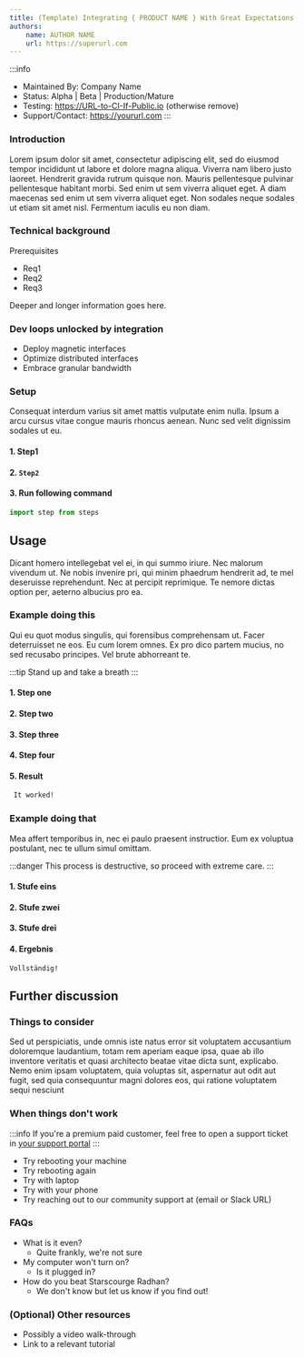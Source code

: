 ```yaml
---
title: (Template) Integrating { PRODUCT NAME } With Great Expectations
authors:
    name: AUTHOR NAME
    url: https://superurl.com
---
```


:::info
* Maintained By: Company Name
* Status: Alpha | Beta | Production/Mature
* Testing: https://URL-to-CI-If-Public.io (otherwise remove)
* Support/Contact: https://yoururl.com
:::

### Introduction
Lorem ipsum dolor sit amet, consectetur adipiscing elit, sed do eiusmod tempor incididunt ut labore et dolore magna aliqua.
Viverra nam libero justo laoreet. Hendrerit gravida rutrum quisque non. Mauris pellentesque pulvinar pellentesque
habitant morbi. Sed enim ut sem viverra aliquet eget. A diam maecenas sed enim ut sem viverra aliquet eget.
Non sodales neque sodales ut etiam sit amet nisl. Fermentum iaculis eu non diam.

### Technical background

Prerequisites

 - Req1 
 - Req2 
 - Req3

Deeper and longer information goes here.

### Dev loops unlocked by integration
* Deploy magnetic interfaces
* Optimize distributed interfaces
* Embrace granular bandwidth

### Setup
Consequat interdum varius sit amet mattis vulputate enim nulla. Ipsum a arcu cursus vitae congue mauris rhoncus aenean.
Nunc sed velit dignissim sodales ut eu.

#### 1. Step1
#### 2. `Step2`
#### 3. Run following command
```python
import step from steps
```

## Usage
Dicant homero intellegebat vel ei, in qui summo iriure. Nec malorum vivendum ut. Ne nobis invenire pri, qui minim
phaedrum hendrerit ad, te mel deseruisse reprehendunt. Nec at percipit reprimique. Te nemore dictas option per,
aeterno albucius pro ea.


### Example doing this
Qui eu quot modus singulis, qui forensibus comprehensam ut. Facer deterruisset ne eos. Eu cum lorem omnes. Ex pro dico
partem mucius, no sed recusabo principes. Vel brute abhorreant te.

:::tip
Stand up and take a breath
:::

####  1. Step one
#### 2. Step two
#### 3. Step three
#### 4. Step four
#### 5. Result
```bash
 It worked!
```

### Example doing that
Mea affert temporibus in, nec ei paulo praesent instructior. Eum ex voluptua postulant, nec te ullum simul omittam.

:::danger
This process is destructive, so proceed with extreme care.
:::

#### 1. Stufe eins
#### 2. Stufe zwei
#### 3. Stufe drei
#### 4. Ergebnis
```shell
Vollständig!
```

## Further discussion

### Things to consider
Sed ut perspiciatis, unde omnis iste natus error sit voluptatem accusantium doloremque laudantium, totam rem aperiam
eaque ipsa, quae ab illo inventore veritatis et quasi architecto beatae vitae dicta sunt, explicabo. Nemo enim ipsam
voluptatem, quia voluptas sit, aspernatur aut odit aut fugit, sed quia consequuntur magni dolores eos, qui ratione
voluptatem sequi nesciunt

### When things don't work
:::info
If you're a premium paid customer, feel free to open a support ticket in [your support portal](https://fakesupportportal.com)
:::

- Try rebooting your machine
- Try rebooting again
- Try with laptop
- Try with your phone
- Try reaching out to our community support at (email or Slack URL)

### FAQs

 - What is it even?
   - Quite frankly, we're not sure
 - My computer won't turn on?
   - Is it plugged in?
 - How do you beat Starscourge Radhan?
   - We don't know but let us know if you find out!

### (Optional) Other resources

 - Possibly a video walk-through
 - Link to a relevant tutorial
